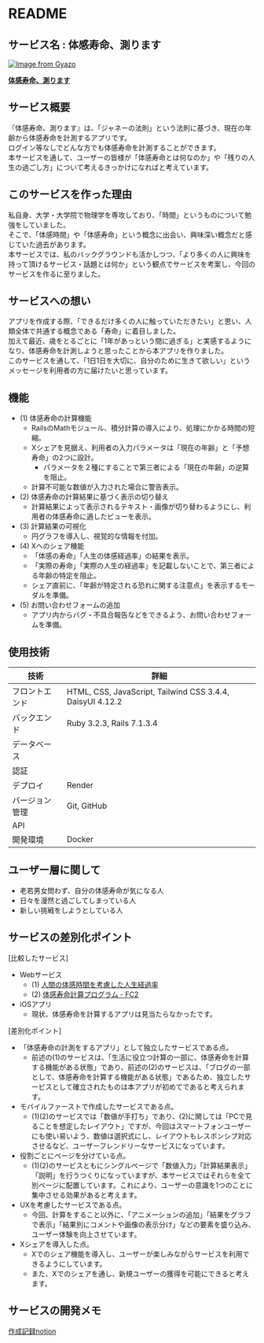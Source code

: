 # README

## サービス名 : 体感寿命、測ります
[![Image from Gyazo](https://i.gyazo.com/561b78d7478d4a267f978009cca2d8cc.png)](https://gyazo.com/561b78d7478d4a267f978009cca2d8cc)

[**体感寿命、測ります**](https://taikan-jumyou.onrender.com/)


## サービス概要
『体感寿命、測ります』は、「ジャネーの法則」という法則に基づき、現在の年齢から体感寿命を計測するアプリです。  
ログイン等なしでどんな方でも体感寿命を計測することができます。  
本サービスを通して、ユーザーの皆様が「体感寿命とは何なのか」や「残りの人生の過ごし方」について考えるきっかけになればと考えています。


## このサービスを作った理由
私自身、大学・大学院で物理学を専攻しており、「時間」というものについて勉強をしていました。  
そこで、「体感時間」や「体感寿命」という概念に出会い、興味深い概念だと感じていた過去があります。  
本サービスでは、私のバックグラウンドも活かしつつ、「より多くの人に興味を持って頂けるサービス・話題とは何か」という観点でサービスを考案し、今回のサービスを作るに至りました。


## サービスへの想い
アプリを作成する際、「できるだけ多くの人に触っていただきたい」と思い、人類全体で共通する概念である「寿命」に着目しました。  
加えて最近、歳をとるごとに「1年があっという間に過ぎる」と実感するようになり、体感寿命を計測しようと思ったことから本アプリを作りました。  
このサービスを通して、「1日1日を大切に、自分のために生きて欲しい」というメッセージを利用者の方に届けたいと思っています。


## 機能
- (1) 体感寿命の計算機能
  - RailsのMathモジュール、積分計算の導入により、処理にかかる時間の短縮。
  - Xシェアを見据え、利用者の入力パラメータは「現在の年齢」と「予想寿命」の2つに設計。
    - パラメータを２種にすることで第三者による「現在の年齢」の逆算を阻止。
  - 計算不可能な数値が入力された場合に警告表示。
- (2) 体感寿命の計算結果に基づく表示の切り替え
  - 計算結果によって表示されるテキスト・画像が切り替わるようにし、利用者の体感寿命に適したビューを表示。
- (3) 計算結果の可視化
  - 円グラフを導入し、視覚的な情報を付加。
- (4) Xへのシェア機能
  - 「体感の寿命」「人生の体感経過率」の結果を表示。
  - 「実際の寿命」「実際の人生の経過率」を記載しないことで、第三者による年齢の特定を阻止。
  - シェア直前に、「年齢が特定される恐れに関する注意点」を表示するモーダルを準備。
- (5) お問い合わせフォームの追加
  - アプリ内からバグ・不具合報告などをできるよう、お問い合わせフォームを準備。


## 使用技術
| 技術           | 詳細                                                      | 
| -------------- | --------------------------------------------------------- | 
| フロントエンド | HTML, CSS, JavaScript, Tailwind CSS 3.4.4, DaisyUI 4.12.2 | 
| バックエンド   | Ruby 3.2.3, Rails 7.1.3.4                                 | 
| データベース   |                                                           | 
| 認証           |                                                           | 
| デプロイ       | Render                                                    | 
| バージョン管理 | Git, GitHub                                               | 
| API            |                                                           | 
| 開発環境       | Docker                                                    | 
 

## ユーザー層に関して
- 老若男女問わず、自分の体感寿命が気になる人
- 日々を漫然と過ごしてしまっている人
- 新しい挑戦をしようとしている人


## サービスの差別化ポイント
[比較したサービス]
- Webサービス
  - (1) [人間の体感時間を考慮した人生経過率](https://keisan.casio.jp/exec/user/1654480962)
  - (2) [体感寿命計算プログラム - FC2](https://blog-imgs-42.fc2.com/i/n/d/indexof/taikanyomei.html)
- iOSアプリ
  - 現状、体感寿命を計算するアプリは見当たらなかったです。

[差別化ポイント]
- 「体感寿命の計測をするアプリ」として独立したサービスである点。
  - 前述の(1)のサービスは、「生活に役立つ計算の一部に、体感寿命を計算する機能がある状態」であり、前述の(2)のサービスは、「ブログの一部として、体感寿命を計算する機能がある状態」であるため、独立したサービスとして確立されたものは本アプリが初めてであると考えられます。
- モバイルファーストで作成したサービスである点。
  - (1)(2)のサービスでは「数値が手打ち」であり、(2)に関しては「PCで見ることを想定したレイアウト」ですが、今回はスマートフォンユーザーにも使い易いよう、数値は選択式にし、レイアウトもレスポンシブ対応させるなど、ユーザーフレンドリーなサービスになっています。
- 役割ごとにページを分けている点。
  - (1)(2)のサービスともにシングルページで「数値入力」「計算結果表示」「説明」を行うつくりになっていますが、本サービスではそれらを全て別ページに配置しています。これにより、ユーザーの意識を1つのことに集中させる効果があると考えます。
- UXを考慮したサービスである点。
  - 今回、計算をすること以外に、「アニメーションの追加」「結果をグラフで表示」「結果別にコメントや画像の表示分け」などの要素を盛り込み、ユーザー体験を向上させています。
- Xシェアを導入した点。
  - Xでのシェア機能を導入し、ユーザーが楽しみながらサービスを利用できるようにしています。
  - また、Xでのシェアを通し、新規ユーザーの獲得を可能にできると考えます。


## サービスの開発メモ
[作成記録notion](https://impartial-trunk-0da.notion.site/ea217c40a9014d78843a933712fdb4d7?pvs=4)

